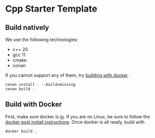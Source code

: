 
# Cpp Starter Template

## Build natively

We use the following technologies:

* c++ 20
* gcc 11
* cmake
* conan

If you cannot support any of them, try [building with docker](#build-with-docker).

```
conan install . --build=missing
conan build .

```
## Build with Docker

First, make sure docker is [in](https://docs.docker.com/engine/install/). If you are on Linux, be sure to follow the [docker post install instructions](https://docs.docker.com/engine/install/linux-postinstall/). Once docker is all ready, build with

```
docker build .

```
